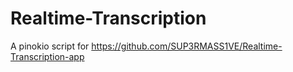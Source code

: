 # Realtime-Transcription

A pinokio script for https://github.com/SUP3RMASS1VE/Realtime-Transcription-app

